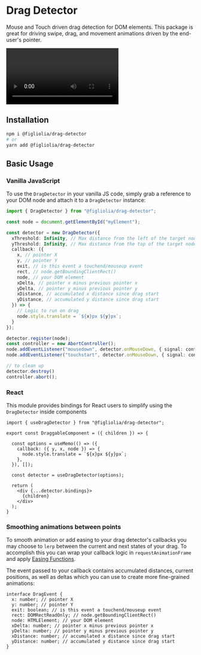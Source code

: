 # Drag Detector
Mouse and Touch driven drag detection for DOM elements. This package is great for driving swipe, drag, and movement animations driven by the end-user's pointer.

<video title="Mobile Demo" src="https://github.com/user-attachments/assets/282a6ad0-103d-43a8-9ecb-7ae80eb9e941" height="auto" width="auto"></video>

## Installation
```bash
npm i @figliolia/drag-detector
# or 
yarn add @figliolia/drag-detector
```

## Basic Usage
### Vanilla JavaScript
To use the `DragDetector` in your vanilla JS code, simply grab a reference to your DOM node and attach it to a `DragDetector` instance:
```typescript
import { DragDetector } from "@figliolia/drag-detector";

const node = document.getElementById("myElement");

const detector = new DragDetector({
  xThreshold: Infinity, // Max distance from the left of the target node to detect drag movements - by default the entire X Axis is draggable
  yThreshold: Infinity, // Max distance from the top of the target node to detect drag movements - by default the entire Y Axis is draggable
  callback: ({ 
    x, // pointer X
    y, // pointer Y
    exit, // is this event a touchend/mouseup event
    rect, // node.getBoundingClientRect()
    node, // your DOM element
    xDelta, // pointer x minus previous pointer x
    yDelta, // pointer y minus previous pointer y
    xDistance, // accumulated x distance since drag start 
    yDistance, // accumulated y distance since drag start
  }) => {
    // Logic to run on drag
    node.style.translate = `${x}px ${y}px`;
  }
});

detector.register(node);
const controller = new AbortController();
node.addEventListener("mousedown", detector.onMouseDown, { signal: controller.signal });
node.addEventListener("touchstart", detector.onMouseDown, { signal: controller.signal });

// to clean up
detector.destroy()
controller.abort();
```

### React
This module provides bindings for React users to simplify using the `DragDetector` inside components
```tsx
import { useDragDetector } from "@figliolia/drag-detector";

export const DraggableComponent = ({ children }) => {

  const options = useMemo(() => ({
    callback: ({ y, x, node }) => {
      node.style.translate = `${x}px ${y}px`;
    },
  }), []);

  const detector = useDragDetector(options);

  return (
    <div {...detector.bindings}>
      {children}
    </div>
  );
}
```

### Smoothing animations between points
To smooth animation or add easing to your drag detector's callbacks you may choose to `lerp` between the current and next states of your drag. To accomplish this you can wrap your callback logic in `requestAnimationFrame` and apply [Easing Functions](https://easings.net).

The event passed to your callback contains accumulated distances, current positions, as well as deltas which you can use to create more fine-grained animations:

```typscript
interface DragEvent { 
  x: number; // pointer X
  y: number; // pointer Y
  exit: boolean; // is this event a touchend/mouseup event
  rect: DOMRectReadOnly; // node.getBoundingClientRect()
  node: HTMLElement; // your DOM element
  xDelta: number; // pointer x minus previous pointer x
  yDelta: number; // pointer y minus previous pointer y
  xDistance: number; // accumulated x distance since drag start 
  yDistance: number; // accumulated y distance since drag start
}
```